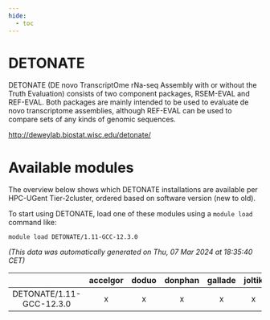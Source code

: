 ```yaml
---
hide:
  - toc
---
```


DETONATE
========


DETONATE (DE novo TranscriptOme rNa-seq Assembly with or without the Truth Evaluation) consists of two component packages, RSEM-EVAL and REF-EVAL. Both packages are mainly intended to be used to evaluate de novo transcriptome assemblies, although REF-EVAL can be used to compare sets of any kinds of genomic sequences.

http://deweylab.biostat.wisc.edu/detonate/
# Available modules


The overview below shows which DETONATE installations are available per HPC-UGent Tier-2cluster, ordered based on software version (new to old).

To start using DETONATE, load one of these modules using a `module load` command like:

```shell
module load DETONATE/1.11-GCC-12.3.0
```

*(This data was automatically generated on Thu, 07 Mar 2024 at 18:35:40 CET)*  

| |accelgor|doduo|donphan|gallade|joltik|skitty|
| :---: | :---: | :---: | :---: | :---: | :---: | :---: |
|DETONATE/1.11-GCC-12.3.0|x|x|x|x|x|x|
